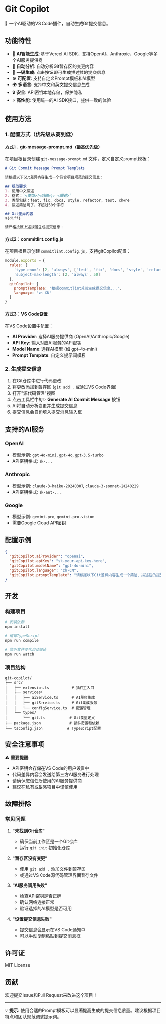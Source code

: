 # Git Copilot

🚀 一个AI驱动的VS Code插件，自动生成Git提交信息。

## 功能特性

- 🤖 **AI智能生成**: 基于Vercel AI SDK，支持OpenAI、Anthropic、Google等多个AI服务提供商
- 📝 **自动分析**: 自动分析Git暂存区的变更内容
- 🎯 **一键生成**: 点击按钮即可生成描述性的提交信息
- ⚙️ **可配置**: 支持自定义Prompt模板和AI模型
- 🌍 **多语言**: 支持中文和英文提交信息生成
- 🔒 **安全**: API密钥本地存储，保护隐私
- ⚡ **高性能**: 使用统一的AI SDK接口，提供一致的体验

## 使用方法

### 1. 配置方式（优先级从高到低）

#### 方式1：git-message-prompt.md（最高优先级）
在项目根目录创建 `git-message-prompt.md` 文件，定义自定义prompt模板：

```markdown
# Git Commit Message Prompt Template

请根据以下Git差异内容生成一个符合项目规范的提交信息：

## 规范要求
1. 使用中文描述
2. 格式：`<类型>(<范围>): <描述>`
3. 类型包括：feat, fix, docs, style, refactor, test, chore
4. 描述简洁明了，不超过50个字符

## Git差异内容
${diff}

请严格按照上述规范生成提交信息：
```

#### 方式2：commitlint.config.js
在项目根目录创建 `commitlint.config.js`，支持gitCopilot配置：

```javascript
module.exports = {
  rules: {
    'type-enum': [2, 'always', ['feat', 'fix', 'docs', 'style', 'refactor', 'test', 'chore']],
    'subject-max-length': [2, 'always', 50]
  },
  gitCopilot: {
    promptTemplate: '根据commitlint规则生成提交信息...',
    language: 'zh-CN'
  }
}
```

#### 方式3：VS Code设置
在VS Code设置中配置：
- **AI Provider**: 选择AI服务提供商 (OpenAI/Anthropic/Google)
- **API Key**: 输入对应AI服务的API密钥
- **Model Name**: 选择AI模型 (如 gpt-4o-mini)
- **Prompt Template**: 自定义提示词模板

### 2. 生成提交信息

1. 在Git仓库中进行代码更改
2. 将更改添加到暂存区 (`git add .` 或通过VS Code界面)
3. 打开"源代码管理"视图
4. 点击工具栏中的✨ **Generate AI Commit Message** 按钮
5. AI将自动分析变更并生成提交信息
6. 提交信息会自动填入提交消息输入框

## 支持的AI服务

### OpenAI
- 模型示例: `gpt-4o-mini`, `gpt-4o`, `gpt-3.5-turbo`
- API密钥格式: `sk-...`

### Anthropic
- 模型示例: `claude-3-haiku-20240307`, `claude-3-sonnet-20240229`
- API密钥格式: `sk-ant-...`

### Google
- 模型示例: `gemini-pro`, `gemini-pro-vision`
- 需要Google Cloud API密钥

## 配置示例

```json
{
  "gitCopilot.aiProvider": "openai",
  "gitCopilot.apiKey": "sk-your-api-key-here",
  "gitCopilot.modelName": "gpt-4o-mini",
  "gitCopilot.language": "zh-CN",
  "gitCopilot.promptTemplate": "请根据以下Git差异内容生成一个简洁、描述性的提交信息。提交信息应该：\n1. 使用中文\n2. 简洁明了，不超过50个字符的标题\n3. 如果需要，可以包含详细描述\n4. 遵循常见的Git提交规范\n\nGit差异内容：\n${diff}\n\n请只返回提交信息，不要包含其他解释文字："
}
```

## 开发

### 构建项目

```bash
# 安装依赖
npm install

# 编译TypeScript
npm run compile

# 监听文件变化自动编译
npm run watch
```

### 项目结构

```
git-copilot/
├── src/
│   ├── extension.ts          # 插件主入口
│   ├── services/
│   │   ├── aiService.ts      # AI服务集成
│   │   ├── gitService.ts     # Git集成服务
│   │   └── configService.ts  # 配置管理
│   └── types/
│       └── git.ts           # Git类型定义
├── package.json             # 插件配置和依赖
└── tsconfig.json           # TypeScript配置
```

## 安全注意事项

⚠️ **重要提醒**: 
- API密钥会存储在VS Code的用户设置中
- 代码差异内容会发送给第三方AI服务进行处理
- 请确保您信任所使用的AI服务提供商
- 建议在私有或敏感项目中谨慎使用

## 故障排除

### 常见问题

1. **"未找到Git仓库"**
   - 确保当前工作区是一个Git仓库
   - 运行 `git init` 初始化仓库

2. **"暂存区没有变更"**
   - 使用 `git add .` 添加文件到暂存区
   - 或通过VS Code源代码管理界面暂存文件

3. **"AI服务调用失败"**
   - 检查API密钥是否正确
   - 确认网络连接正常
   - 验证选择的AI模型是否可用

4. **"设置提交信息失败"**
   - 提交信息会显示在VS Code通知中
   - 可以手动复制粘贴到提交消息框

## 许可证

MIT License

## 贡献

欢迎提交Issue和Pull Request来改进这个项目！

---

💡 **提示**: 使用合适的Prompt模板可以显著提高生成的提交信息质量。建议根据项目特点和团队规范调整提示词。
